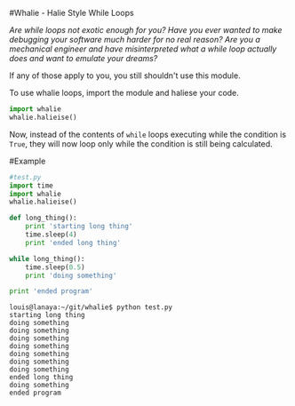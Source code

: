 #Whalie - Halie Style While Loops

*Are while loops not exotic enough for you? Have you ever wanted to make
debugging your software much harder for no real reason? Are you a mechanical 
engineer and have misinterpreted what a while loop actually does and want to
emulate your dreams?*

If any of those apply to you, you still shouldn't use this module.

To use whalie loops, import the module and haliese your code.

```python
import whalie
whalie.halieise()
```

Now, instead of the contents of `while` loops executing while the condition is
`True`, they will now loop only while the condition is still being calculated.

#Example

```python
#test.py
import time
import whalie
whalie.halieise()

def long_thing():
    print 'starting long thing'
    time.sleep(4)
    print 'ended long thing'

while long_thing():
    time.sleep(0.5)
    print 'doing something'

print 'ended program'
```

```
louis@lanaya:~/git/whalie$ python test.py 
starting long thing
doing something
doing something
doing something
doing something
doing something
doing something
doing something
ended long thing
doing something
ended program
```
